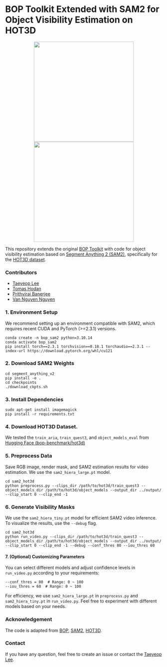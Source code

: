 # BOP Toolkit Extended with SAM2 for Object Visibility Estimation on HOT3D

<p align="center">
  <img src="docs/result_aria_clip_1849_obj_2.gif" height="320" />
  <img src="docs/result_quest3_clip_100_obj_1.gif" height="320" /> 
</p>


This repository extends the original [BOP Toolkit](https://github.com/thodan/bop_toolkit) with code for object visibility estimation based on [Segment Anything 2 (SAM2)](https://github.com/facebookresearch/segment-anything-2), specifically for the [HOT3D dataset](https://github.com/facebookresearch/hot3d).
### Contributors
- [Taeyeop Lee](https://sites.google.com/view/taeyeop-lee)
- [Tomas Hodan](https://cmp.felk.cvut.cz/~hodanto2/)
- [Prithviraj Banerjee](https://www.linkedin.com/in/prithvirajb/)
- [Van Nguyen Nguyen](https://nv-nguyen.github.io/)

### 1. Environment Setup
We recommend setting up an environment compatible with SAM2, which requires recent CUDA and PyTorch (>=2.3.1) versions.

    conda create -n bop_sam2 python=3.10.14
    conda activate bop_sam2
    pip install torch==2.3.1 torchvision==0.18.1 torchaudio==2.3.1 --index-url https://download.pytorch.org/whl/cu121

### 2. Download SAM2 Weights
    cd segment_anything_v2
    pip install -e .
    cd checkpoints
    ./download_ckpts.sh
    

### 3. Install Dependencies 
    sudo apt-get install imagemagick
    pip install -r requirements.txt
    


### 4. Download HOT3D Dataset. 
We tested the `train_aria`, `train_quest3`, and `object_models_eval` from [Hugging Face (bop-benchmark/hot3d)](https://huggingface.co/datasets/bop-benchmark/datasets/tree/main/hot3d)


### 5. Preprocess Data 
Save RGB image, render mask, and SAM2 estimation results for video estimation. We use the `sam2_hiera_large.pt` model. 

    cd sam2_hot3d
    python preprocess.py --clips_dir /path/to/hot3d/train_quest3 --object_models_dir /path/to/hot3d/object_models --output_dir ../output/ --clip_start 0 --clip_end -1
    

### 6. Generate Visibility Masks
We use the `sam2_hiera_tiny.pt` model for efficient SAM2 video inference. To visualize the results, use the `--debug` flag.

    cd sam2_hot3d
    python run_video.py --clips_dir /path/to/hot3d/train_quest3 --object_models_dir /path/to/hot3d/object_models --output_dir ../output/ --clip_start 0 --clip_end -1 --debug --conf_thres 80 --iou_thres 60
    
#### 7. (Optional) Customizing Parameters
You can select different models and adjust confidence levels in `run_video.py` according to your requirements: 
```
--conf_thres = 80  # Range: 0 ~ 100
--iou_thres = 60  # Range: 0 ~ 100
```
For efficiency, we use `sam2_hiera_large.pt` in `preprocess.py` and `sam2_hiera_tiny.pt` in `run_video.py`. Feel free to experiment with different models based on your needs.

### Acknowledgement
The code is adapted from [BOP](https://github.com/thodan/bop_toolkit), [SAM2](https://github.com/facebookresearch/segment-anything-2), [HOT3D](https://github.com/facebookresearch/hot3d).
### Contact
If you have any question, feel free to create an issue or contact the [Taeyeop Lee](https://sites.google.com/view/taeyeop-lee/).


